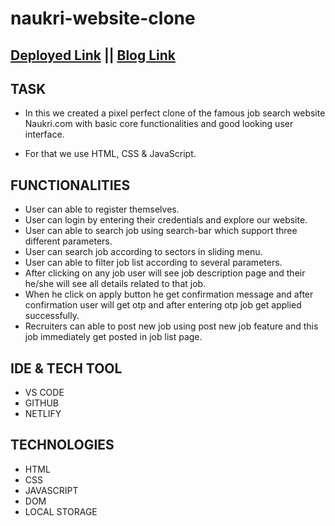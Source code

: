 # naukri-website-clone 

## [Deployed Link](https://naukri-clone-page.netlify.app/)  ||     [Blog Link](https://medium.com/@shubhamkmit9021/naukri-clone-e6cf540ab567)  

## TASK

- In this we created a pixel perfect clone of the famous job search website Naukri.com with basic core functionalities and good looking user interface.

- For that we use HTML, CSS & JavaScript.

## FUNCTIONALITIES
- User can able to register themselves.
- User can login by entering their credentials and explore our website.
- User can able to search job using search-bar which support three different parameters.
- User can search job according to sectors in sliding menu.
- User can able to filter job list according to several parameters.
- After clicking on any job user will see job description page and their he/she will see all details related to that job.
- When he click on apply button he get confirmation message and after confirmation user will get otp and after entering otp job get applied successfully.
- Recruiters can able to post new job using post new job feature and this job immediately get posted in job list page.


## IDE & TECH TOOL
- VS CODE
- GITHUB
- NETLIFY

## TECHNOLOGIES
- HTML
- CSS
- JAVASCRIPT
- DOM
- LOCAL STORAGE
